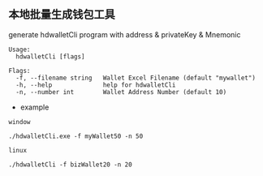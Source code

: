 
## 本地批量生成钱包工具

generate hdwalletCli program with address & privateKey & Mnemonic

```
Usage:
  hdwalletCli [flags]

Flags:
  -f, --filename string   Wallet Excel Filename (default "mywallet")
  -h, --help              help for hdwalletCli
  -n, --number int        Wallet Address Number (default 10) 
```

* example

```
window

./hdwalletCli.exe -f myWallet50 -n 50

linux

./hdwalletCli -f bizWallet20 -n 20
```
